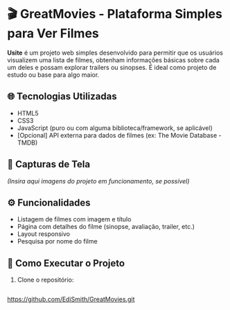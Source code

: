 # 🎬 GreatMovies - Plataforma Simples para Ver Filmes

**Usite** é um projeto web simples desenvolvido para permitir que os usuários visualizem uma lista de filmes, obtenham informações básicas sobre cada um deles e possam explorar trailers ou sinopses. É ideal como projeto de estudo ou base para algo maior.

## 🌐 Tecnologias Utilizadas

- HTML5
- CSS3
- JavaScript (puro ou com alguma biblioteca/framework, se aplicável)
- [Opcional] API externa para dados de filmes (ex: The Movie Database - TMDB)

## 📸 Capturas de Tela

*(Insira aqui imagens do projeto em funcionamento, se possível)*

## ⚙️ Funcionalidades

- Listagem de filmes com imagem e título
- Página com detalhes do filme (sinopse, avaliação, trailer, etc.)
- Layout responsivo
- Pesquisa por nome do filme

## 🚀 Como Executar o Projeto

1. Clone o repositório:
   ```bash
  https://github.com/EdiSmith/GreatMovies.git
